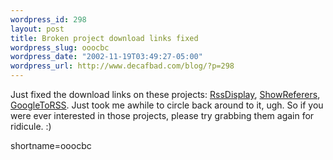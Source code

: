```yaml
--- 
wordpress_id: 298
layout: post
title: Broken project download links fixed
wordpress_slug: ooocbc
wordpress_date: "2002-11-19T03:49:27-05:00"
wordpress_url: http://www.decafbad.com/blog/?p=298
---
```

Just fixed the download links on these projects:  <a href="http://www.decafbad.com/twiki/bin/view/Main/RssDisplay">RssDisplay</a>, <a href="http://www.decafbad.com/twiki/bin/view/Main/ShowReferers">ShowReferers</a>, <a href="http://www.decafbad.com/twiki/bin/view/Main/GoogleToRSS">GoogleToRSS</a>.  Just took me awhile to circle back around to it, ugh.  So if you were ever interested in those projects, please try grabbing them again for ridicule.  :)
<!--more-->
shortname=ooocbc
